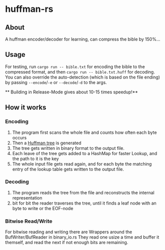 # huffman-rs
## About
A huffman encoder/decoder for learning, can compress the bible by 150%...

## Usage
For testing, run `cargo run -- bible.txt` for encoding the bible to the compressed format, and then `cargo run -- bible.txt.huff` for decoding.
You can also override the auto-detection (which is based on the file ending) by passing `--encode`/`-e` or `--decode`/`-d` to the args.

** Building in Release-Mode gives about 10-15 times speedup!**

## How it works
### Encoding
1. The program first scans the whole file and counts how often each byte occurs
2. Then a [Huffman tree](https://en.wikipedia.org/wiki/Huffman_coding) is generated
3. The tree gets written in binary format to the output file.
4. Each leave of the tree gets added to a HashMap for faster Lookup, and the path to it is the key
5. The whole input file gets read again, and for each byte the matching entry of the lookup table gets written to the output file.

### Decoding
1. The program reads the tree from the file and reconstructs the internal representation
2. bit for bit the reader traverses the tree, until it finds a leaf node with an byte to write or the EOF-node

### Bitwise Read/Write
For bitwise reading and writing there are Wrappers around the BufWriter/BufReader in binary_io.rs
They read one usize a time and buffer it themself, and read the next if not enough bits are remaining.